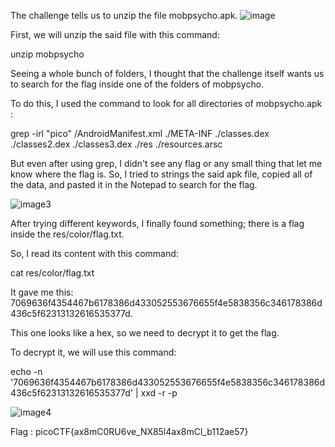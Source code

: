 The challenge tells us to unzip the file mobpsycho.apk.
![image](https://github.com/Chiv4lrian/picoCTF-2024/assets/153472003/282ebb43-703d-43c2-befe-bab9986610c5)

First, we will unzip the said file with this command:

unzip mobpsycho

Seeing a whole bunch of folders, I thought that the challenge itself wants us to search for the flag inside one of the folders of mobpsycho.

To do this, I used the command to look for all directories of mobpsycho.apk :

grep -irl "pico" /AndroidManifest.xml ./META-INF ./classes.dex ./classes2.dex ./classes3.dex ./res ./resources.arsc

But even after using grep, I didn't see any flag or any small thing that let me know where the flag is. So, I tried to strings the said apk file, copied all of the data, and pasted it in the Notepad to search for the flag.

![image3](https://github.com/Chiv4lrian/picoCTF-2024/assets/153472003/052c61c3-a146-4fb4-b966-f90633a6fd7a)

After trying different keywords, I finally found something; there is a flag inside the res/color/flag.txt.

So, I read its content with this command:

cat res/color/flag.txt

It gave me this: 7069636f4354467b6178386d433052553676655f4e5838356c346178386d436c5f62313132616535377d.

This one looks like a hex, so we need to decrypt it to get the flag. 

To decrypt it, we will use this command:

echo -n '7069636f4354467b6178386d433052553676655f4e5838356c346178386d436c5f62313132616535377d' | xxd -r -p

![image4](https://github.com/Chiv4lrian/picoCTF-2024/assets/153472003/e1945ad1-fcc0-4f71-b36b-be7a34370f85)

Flag : picoCTF{ax8mC0RU6ve_NX85l4ax8mCl_b112ae57}
